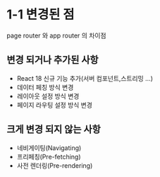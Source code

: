 # 1-1 변경된 점

page router 와 app router 의 차이점

## 변경 되거나 추가된 사항

- React 18 신규 기능 추가(서버 컴포넌트,스트리밍 ...)
- 데이터 페칭 방식 변경
- 레이아웃 설정 방식 변경
- 페이지 라우팅 설정 방식 변경

## 크게 변경 되지 않는 사항

- 네비게이팅(Navigating)
- 프리페칭(Pre-fetching)
- 사전 렌더링(Pre-rendering)
